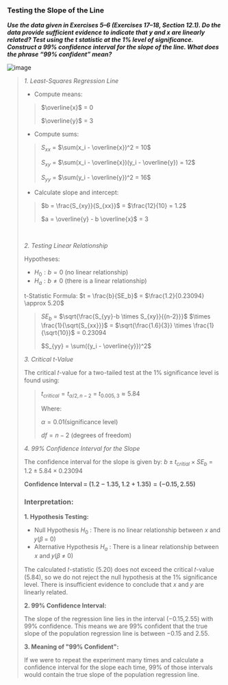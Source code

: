 ### Testing the Slope of the Line

***Use the data given in
Exercises
5–6 (Exercises 17–18, Section 12.1). Do the
data provide sufficient evidence to indicate that y and
x are linearly related? Test using the t statistic at the
1% level of significance. Construct a 99% confidence
interval
for the slope of the line. What does the phrase
“99% confident” mean?***

![image](https://github.com/user-attachments/assets/b5de1b29-bc0d-4887-bda4-79a3f2d6e8f5)

>
>*1. Least-Squares Regression Line*
>
>- Compute means:
>>$\overline{x}$ = 0
>>
>>$\overline{y}$ = 3
>
>- Compute sums:
>
>>$S_{xx}$ = $\sum(x_i - \overline{x})^2 = 10$
>>
>>$S_{xy}$ = $\sum(x_i - \overline{x})(y_i - \overline{y}) = 12$
>>
>>$S_{yy}$ = $\sum(y_i - \overline{y})^2 = 16$
>
>- Calculate slope and intercept:
>
>>$b = \frac{S_{xy}}{S_{xx}}$ = $\frac{12}{10} = 1.2$
>>
>>$a = \overline{y} - b \overline{x}$ = 3
>
><br/>
>
>*2. Testing Linear Relationship*
>
>Hypotheses:
>
>- $H_0 : b=0$  (no linear relationship)
>- $H_a : b\neq0$ (there is a linear relationship)
>
> t-Statistic Formula: $t = \frac{b}{SE_b}$ = $\frac{1.2}{0.23094} \approx 5.20$
>
>>$SE_b$ = $\sqrt{\frac{S_{yy}-b \times S_{xy}}{{n-2}}}$ $\times \frac{1}{\sqrt{S_{xx}}}$ = $\sqrt{\frac{1.6}{3}} \times \frac{1}{\sqrt{10}}$ = 0.23094
>>
>>$S_{yy} = \sum({y_i - \overline{y}})^2$
>
>*3. Critical t-Value*
>
>The critical 𝑡-value for a two-tailed test at the 1% significance level is found using:
>
>>$t_{critical} = t_{\alpha/2,n-2}$ = $t_{0.005,3} \approx 5.84$
>>
>>Where:
>>
>>$\alpha = 0.01$(significance level)
>>
>>$df = n-2$ (degrees of freedom)
>
>*4. 99% Confidence Interval for the Slope*
>
>The confidence interval for the slope is given by: $b \pm t_{critial} \times SE_b$ = $1.2 \pm 5.84 \times 0.23094$
>
>**Confidence Interval = $(1.2 - 1.35 , 1.2 + 1.35) = (-0.15, 2.55)$**
>
>### Interpretation:
>
>**1. Hypothesis Testing:**
>
>- Null Hypothesis $H_0$ : There is no linear relationship between 𝑥 and 𝑦(𝛽 = 0)
>- Alternative Hypothesis $H_a$ : There is a linear relationship between  𝑥 and 𝑦(𝛽 $\neq$ 0)
>
>The calculated 𝑡-statistic (5.20) does not exceed the critical 𝑡-value (5.84), so we do not reject the null hypothesis at the 1% significance level. There is insufficient evidence to conclude that 
𝑥 and 𝑦 are linearly related.
>
>**2. 99% Confidence Interval:**
>  
>   The slope of the regression line lies in the interval (−0.15,2.55) with 99% confidence. This means we are 99% confident that the true slope of the population regression line is between −0.15 and 2.55.
>
>**3. Meaning of "99% Confident":**
>
>If we were to repeat the experiment many times and calculate a confidence interval for the slope each time, 99% of those intervals would contain the true slope of the population regression line.

